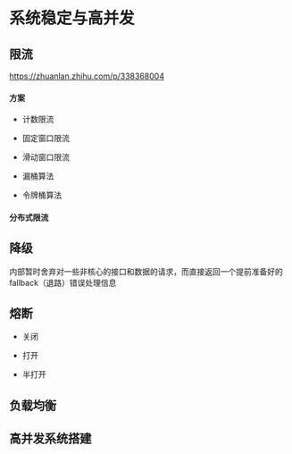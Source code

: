 # 系统稳定与高并发

## 限流

https://zhuanlan.zhihu.com/p/338368004

#### 方案

+ 计数限流

+ 固定窗口限流

+ 滑动窗口限流

+ 漏桶算法

+ 令牌桶算法

#### 分布式限流

## 降级

内部暂时舍弃对一些非核心的接口和数据的请求，而直接返回一个提前准备好的fallback（退路）错误处理信息

## 熔断

+ 关闭

+ 打开

+ 半打开

## 负载均衡

## 高并发系统搭建


